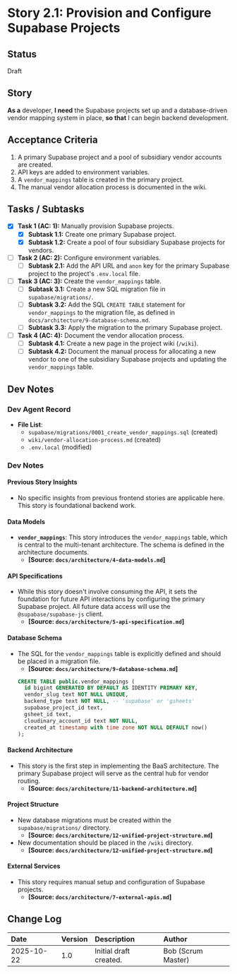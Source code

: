 # Story 2.1: Provision and Configure Supabase Projects

## Status
Draft

## Story
**As a** developer,
**I need** the Supabase projects set up and a database-driven vendor mapping system in place,
**so that** I can begin backend development.

## Acceptance Criteria
1. A primary Supabase project and a pool of subsidiary vendor accounts are created.
2. API keys are added to environment variables.
3. A `vendor_mappings` table is created in the primary project.
4. The manual vendor allocation process is documented in the wiki.

## Tasks / Subtasks
- [x] **Task 1 (AC: 1):** Manually provision Supabase projects.
  - [x] **Subtask 1.1:** Create one primary Supabase project.
  - [x] **Subtask 1.2:** Create a pool of four subsidiary Supabase projects for vendors.
- [ ] **Task 2 (AC: 2):** Configure environment variables.
  - [ ] **Subtask 2.1:** Add the API URL and `anon` key for the primary Supabase project to the project's `.env.local` file.
- [ ] **Task 3 (AC: 3):** Create the `vendor_mappings` table.
  - [ ] **Subtask 3.1:** Create a new SQL migration file in `supabase/migrations/`.
  - [ ] **Subtask 3.2:** Add the SQL `CREATE TABLE` statement for `vendor_mappings` to the migration file, as defined in `docs/architecture/9-database-schema.md`.
  - [ ] **Subtask 3.3:** Apply the migration to the primary Supabase project.
- [ ] **Task 4 (AC: 4):** Document the vendor allocation process.
  - [ ] **Subtask 4.1:** Create a new page in the project wiki (`/wiki`).
  - [ ] **Subtask 4.2:** Document the manual process for allocating a new vendor to one of the subsidiary Supabase projects and updating the `vendor_mappings` table.

## Dev Notes

### Dev Agent Record

*   **File List**:
    *   `supabase/migrations/0001_create_vendor_mappings.sql` (created)
    *   `wiki/vendor-allocation-process.md` (created)
    *   `.env.local` (modified)

### Dev Notes

#### Previous Story Insights
*   No specific insights from previous frontend stories are applicable here. This story is foundational backend work.

#### Data Models
*   **`vendor_mappings`**: This story introduces the `vendor_mappings` table, which is central to the multi-tenant architecture. The schema is defined in the architecture documents.
    *   **[Source: `docs/architecture/4-data-models.md`]**

#### API Specifications
*   While this story doesn't involve consuming the API, it sets the foundation for future API interactions by configuring the primary Supabase project. All future data access will use the `@supabase/supabase-js` client.
    *   **[Source: `docs/architecture/5-api-specification.md`]**

#### Database Schema
*   The SQL for the `vendor_mappings` table is explicitly defined and should be placed in a migration file.
    *   **[Source: `docs/architecture/9-database-schema.md`]**
    ```sql
    CREATE TABLE public.vendor_mappings (
      id bigint GENERATED BY DEFAULT AS IDENTITY PRIMARY KEY,
      vendor_slug text NOT NULL UNIQUE,
      backend_type text NOT NULL, -- 'supabase' or 'gsheets'
      supabase_project_id text,
      gsheet_id text,
      cloudinary_account_id text NOT NULL,
      created_at timestamp with time zone NOT NULL DEFAULT now()
    );
    ```

#### Backend Architecture
*   This story is the first step in implementing the BaaS architecture. The primary Supabase project will serve as the central hub for vendor routing.
    *   **[Source: `docs/architecture/11-backend-architecture.md`]**

#### Project Structure
*   New database migrations must be created within the `supabase/migrations/` directory.
    *   **[Source: `docs/architecture/12-unified-project-structure.md`]**
*   New documentation should be placed in the `/wiki` directory.
    *   **[Source: `docs/architecture/12-unified-project-structure.md`]**

#### External Services
*   This story requires manual setup and configuration of Supabase projects.
    *   **[Source: `docs/architecture/7-external-apis.md`]**

## Change Log
| Date | Version | Description | Author |
| :--- | :--- | :--- | :--- |
| 2025-10-22 | 1.0 | Initial draft created. | Bob (Scrum Master) |
